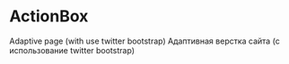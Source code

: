# ActionBox
Adaptive page (with use twitter bootstrap)
Адаптивная верстка сайта (c использование twitter bootstrap)
